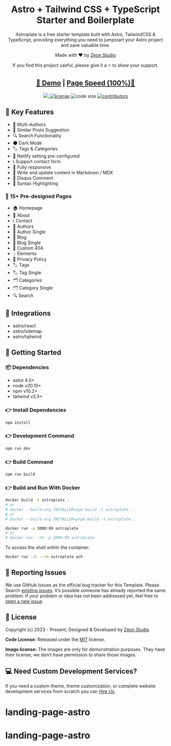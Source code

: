 <h1 align=center>Astro + Tailwind CSS + TypeScript Starter and Boilerplate</h1>

<p align=center>Astroplate is a free starter template built with Astro, TailwindCSS & TypeScript, providing everything you need to jumpstart your Astro project and save valuable time.</p>

<p align=center>Made with ♥ by <a href="https://zeon.studio/">Zeon Studio</a></p>

<p align=center> If you find this project useful, please give it a ⭐ to show your support. </p>

<h2 align="center"> <a target="_blank" href="https://astroplate.netlify.app/" rel="nofollow">👀 Demo</a> | <a  target="_blank" href="https://pagespeed.web.dev/analysis/https-astroplate-netlify-app/yzx3foum3w?form_factor=desktop">Page Speed (100%)🚀</a>
</h2>

<p align=center>
  <a href="https://github.com/withastro/astro/releases/tag/astro%404.3.2" alt="Contributors">
    <img src="https://img.shields.io/static/v1?label=ASTRO&message=4.3&color=000&logo=astro" />
  </a>

  <a href="https://github.com/zeon-studio/astroplate/blob/main/LICENSE">
    <img src="https://img.shields.io/github/license/zeon-studio/astroplate" alt="license"></a>

  <img src="https://img.shields.io/github/languages/code-size/zeon-studio/astroplate" alt="code size">

  <a href="https://github.com/zeon-studio/astroplate/graphs/contributors">
    <img src="https://img.shields.io/github/contributors/zeon-studio/astroplate" alt="contributors"></a>
</p>

## 📌 Key Features

- 👥 Multi-Authors
- 🎯 Similar Posts Suggestion
- 🔍 Search Functionality
- 🌑 Dark Mode
- 🏷️ Tags & Categories
- 🔗 Netlify setting pre-configured
- 📞 Support contact form
- 📱 Fully responsive
- 📝 Write and update content in Markdown / MDX
- 💬 Disqus Comment
- 🔳 Syntax Highlighting

### 📄 15+ Pre-designed Pages

- 🏠 Homepage
- 👤 About
- 📞 Contact
- 👥 Authors
- 👤 Author Single
- 📝 Blog
- 📝 Blog Single
- 🚫 Custom 404
- 💡 Elements
- 📄 Privacy Policy
- 🏷️ Tags
- 🏷️ Tag Single
- 🗂️ Categories
- 🗂️ Category Single
- 🔍 Search

## 🔗 Integrations

- astro/react
- astro/sitemap
- astro/tailwind

## 🚀 Getting Started

### 📦 Dependencies

- astro 4.0+
- node v20.10+
- npm v10.2+
- tailwind v3.3+

### 👉 Install Dependencies

```bash
npm install
```

### 👉 Development Command

```bash
npm run dev
```

### 👉 Build Command

```bash
npm run build
```

### 👉 Build and Run With Docker

```bash
docker build -t astroplate .
# or
# docker --build-arg INSTALLER=npm build -t astroplate .
# or
# docker --build-arg INSTALLER=pnpm build -t astroplate .

docker run -p 3000:80 astroplate
# or
# docker run --rm -p 3000:80 astroplate
```

To access the shell within the container:

```bash
docker run -it --rm astroplate ash
```

<!-- reporting issue -->
## 🐞 Reporting Issues

We use GitHub Issues as the official bug tracker for this Template. Please Search [existing issues](https://github.com/zeon-studio/astroplate/issues). It’s possible someone has already reported the same problem.
If your problem or idea has not been addressed yet, feel free to [open a new issue](https://github.com/zeon-studio/astroplate/issues).

<!-- licence -->
## 📝 License

Copyright (c) 2023 - Present, Designed & Developed by [Zeon Studio](https://zeon.studio/)

**Code License:** Released under the [MIT](https://github.comzeon-studio/astroplate/blob/main/LICENSE) license.

**Image license:** The images are only for demonstration purposes. They have their license, we don't have permission to share those images.

## 💻 Need Custom Development Services?

If you need a custom theme, theme customization, or complete website development services from scratch you can [Hire Us](https://zeon.studio/).
# landing-page-astro
# landing-page-astro
